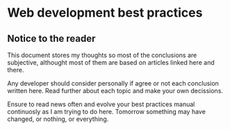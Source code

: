 Web development best practices
==============================

## Notice to the reader

This document stores my thoughts so most of the conclusions are subjective, althought most of them are based on articles linked here and there.

Any developer should consider personally if agree or not each conclusion written here. Read further about each topic and make your own decissions.

Ensure to read news often and evolve your best practices manual continuosly as I am trying to do here. Tomorrow something may have changed, or nothing, or everything.
